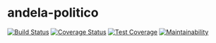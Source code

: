 # andela-politico

[![Build Status](https://travis-ci.org/chiboycalix/andela-politico.svg?branch=develop)](https://travis-ci.org/chiboycalix/andela-politico)
[![Coverage Status](https://coveralls.io/repos/github/chiboycalix/andela-politico/badge.svg?branch=develop)](https://coveralls.io/github/chiboycalix/andela-politico?branch=develop)
[![Test Coverage](https://api.codeclimate.com/v1/badges/28016bbae0df667b9800/test_coverage)](https://codeclimate.com/github/chiboycalix/andela-politico/test_coverage)
[![Maintainability](https://api.codeclimate.com/v1/badges/28016bbae0df667b9800/maintainability)](https://codeclimate.com/github/chiboycalix/andela-politico/maintainability)